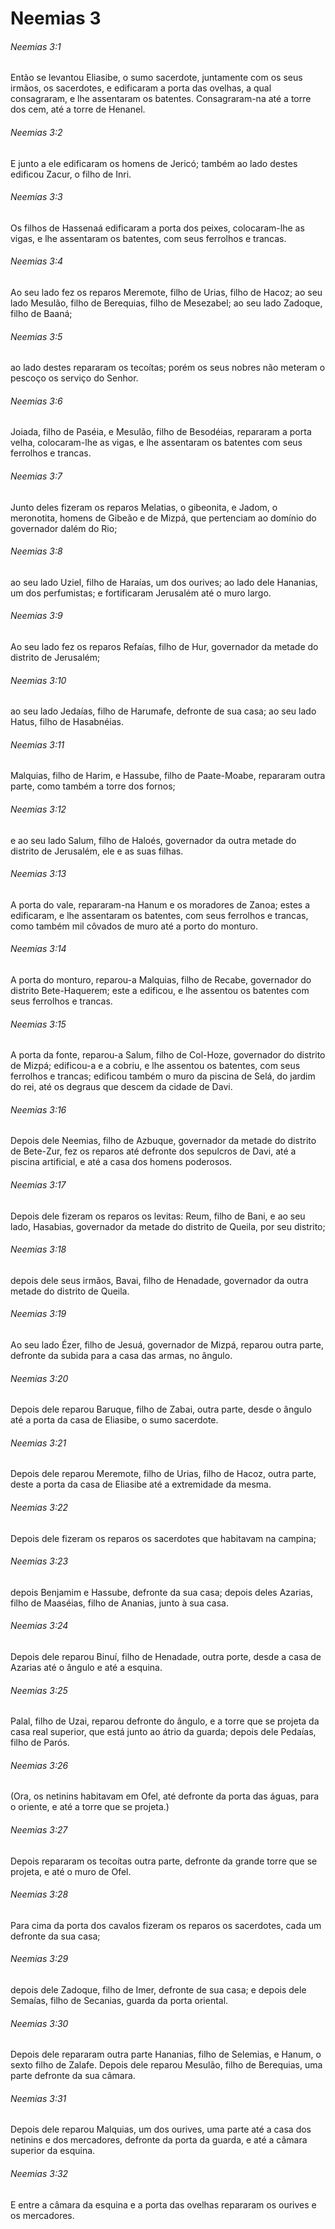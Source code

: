 # Neemias 3

###### Neemias 3:1

Então se levantou Eliasibe, o sumo sacerdote, juntamente com os seus irmãos, os sacerdotes, e edificaram a porta das ovelhas, a qual consagraram, e lhe assentaram os batentes. Consagraram-na até a torre dos cem, até a torre de Henanel.

###### Neemias 3:2

E junto a ele edificaram os homens de Jericó; também ao lado destes edificou Zacur, o filho de Inri.

###### Neemias 3:3

Os filhos de Hassenaá edificaram a porta dos peixes, colocaram-lhe as vigas, e lhe assentaram os batentes, com seus ferrolhos e trancas.

###### Neemias 3:4

Ao seu lado fez os reparos Meremote, filho de Urias, filho de Hacoz; ao seu lado Mesulão, filho de Berequias, filho de Mesezabel; ao seu lado Zadoque, filho de Baaná;

###### Neemias 3:5

ao lado destes repararam os tecoítas; porém os seus nobres não meteram o pescoço os serviço do Senhor.

###### Neemias 3:6

Joiada, filho de Paséia, e Mesulão, filho de Besodéias, repararam a porta velha, colocaram-lhe as vigas, e lhe assentaram os batentes com seus ferrolhos e trancas.

###### Neemias 3:7

Junto deles fizeram os reparos Melatias, o gibeonita, e Jadom, o meronotita, homens de Gibeão e de Mizpá, que pertenciam ao domínio do governador dalém do Rio;

###### Neemias 3:8

ao seu lado Uziel, filho de Haraías, um dos ourives; ao lado dele Hananias, um dos perfumistas; e fortificaram Jerusalém até o muro largo.

###### Neemias 3:9

Ao seu lado fez os reparos Refaías, filho de Hur, governador da metade do distrito de Jerusalém;

###### Neemias 3:10

ao seu lado Jedaías, filho de Harumafe, defronte de sua casa; ao seu lado Hatus, filho de Hasabnéias.

###### Neemias 3:11

Malquias, filho de Harim, e Hassube, filho de Paate-Moabe, repararam outra parte, como também a torre dos fornos;

###### Neemias 3:12

e ao seu lado Salum, filho de Haloés, governador da outra metade do distrito de Jerusalém, ele e as suas filhas.

###### Neemias 3:13

A porta do vale, repararam-na Hanum e os moradores de Zanoa; estes a edificaram, e lhe assentaram os batentes, com seus ferrolhos e trancas, como também mil côvados de muro até a porto do monturo.

###### Neemias 3:14

A porta do monturo, reparou-a Malquias, filho de Recabe, governador do distrito Bete-Haquerem; este a edificou, e lhe assentou os batentes com seus ferrolhos e trancas.

###### Neemias 3:15

A porta da fonte, reparou-a Salum, filho de Col-Hoze, governador do distrito de Mizpá; edificou-a e a cobriu, e lhe assentou os batentes, com seus ferrolhos e trancas; edificou também o muro da piscina de Selá, do jardim do rei, até os degraus que descem da cidade de Davi.

###### Neemias 3:16

Depois dele Neemias, filho de Azbuque, governador da metade do distrito de Bete-Zur, fez os reparos até defronte dos sepulcros de Davi, até a piscina artificial, e até a casa dos homens poderosos.

###### Neemias 3:17

Depois dele fizeram os reparos os levitas: Reum, filho de Bani, e ao seu lado, Hasabias, governador da metade do distrito de Queila, por seu distrito;

###### Neemias 3:18

depois dele seus irmãos, Bavai, filho de Henadade, governador da outra metade do distrito de Queila.

###### Neemias 3:19

Ao seu lado Ézer, filho de Jesuá, governador de Mizpá, reparou outra parte, defronte da subida para a casa das armas, no ângulo.

###### Neemias 3:20

Depois dele reparou Baruque, filho de Zabai, outra parte, desde o ângulo até a porta da casa de Eliasibe, o sumo sacerdote.

###### Neemias 3:21

Depois dele reparou Meremote, filho de Urias, filho de Hacoz, outra parte, deste a porta da casa de Eliasibe até a extremidade da mesma.

###### Neemias 3:22

Depois dele fizeram os reparos os sacerdotes que habitavam na campina;

###### Neemias 3:23

depois Benjamim e Hassube, defronte da sua casa; depois deles Azarias, filho de Maaséias, filho de Ananias, junto à sua casa.

###### Neemias 3:24

Depois dele reparou Binuí, filho de Henadade, outra porte, desde a casa de Azarias até o ângulo e até a esquina.

###### Neemias 3:25

Palal, filho de Uzai, reparou defronte do ângulo, e a torre que se projeta da casa real superior, que está junto ao átrio da guarda; depois dele Pedaías, filho de Parós.

###### Neemias 3:26

(Ora, os netinins habitavam em Ofel, até defronte da porta das águas, para o oriente, e até a torre que se projeta.)

###### Neemias 3:27

Depois repararam os tecoítas outra parte, defronte da grande torre que se projeta, e até o muro de Ofel.

###### Neemias 3:28

Para cima da porta dos cavalos fizeram os reparos os sacerdotes, cada um defronte da sua casa;

###### Neemias 3:29

depois dele Zadoque, filho de Imer, defronte de sua casa; e depois dele Semaías, filho de Secanias, guarda da porta oriental.

###### Neemias 3:30

Depois dele repararam outra parte Hananias, filho de Selemias, e Hanum, o sexto filho de Zalafe. Depois dele reparou Mesulão, filho de Berequias, uma parte defronte da sua câmara.

###### Neemias 3:31

Depois dele reparou Malquias, um dos ourives, uma parte até a casa dos netinins e dos mercadores, defronte da porta da guarda, e até a câmara superior da esquina.

###### Neemias 3:32

E entre a câmara da esquina e a porta das ovelhas repararam os ourives e os mercadores.


